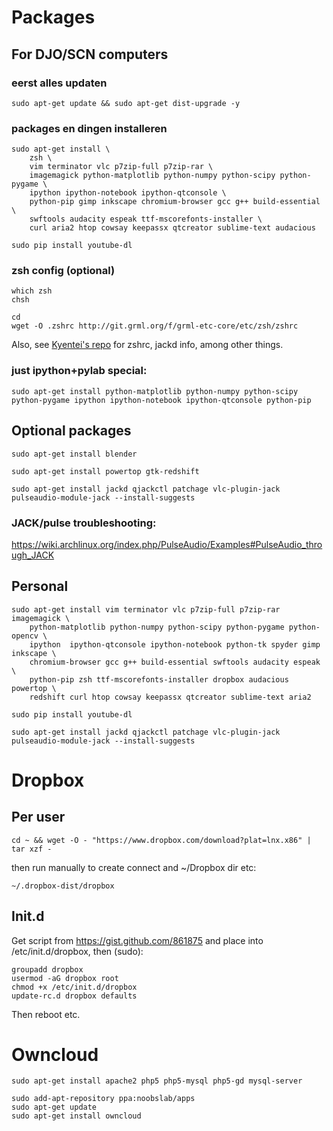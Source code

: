 Packages
========

For DJO/SCN computers
---------------------

### eerst alles updaten

    sudo apt-get update && sudo apt-get dist-upgrade -y
    
### packages en dingen installeren    

    sudo apt-get install \
        zsh \
        vim terminator vlc p7zip-full p7zip-rar \
        imagemagick python-matplotlib python-numpy python-scipy python-pygame \
        ipython ipython-notebook ipython-qtconsole \
        python-pip gimp inkscape chromium-browser gcc g++ build-essential \
        swftools audacity espeak ttf-mscorefonts-installer \
        curl aria2 htop cowsay keepassx qtcreator sublime-text audacious 
        
    sudo pip install youtube-dl
    
### zsh config (optional)

    which zsh
    chsh
    
    cd
    wget -O .zshrc http://git.grml.org/f/grml-etc-core/etc/zsh/zshrc         
    
Also, see [Kyentei's repo](https://github.com/kyentei/configs) for zshrc, jackd info, among other things.
     
### just ipython+pylab special:     

    sudo apt-get install python-matplotlib python-numpy python-scipy python-pygame ipython ipython-notebook ipython-qtconsole python-pip

Optional packages
-----------------

    sudo apt-get install blender 
    
    sudo apt-get install powertop gtk-redshift

    sudo apt-get install jackd qjackctl patchage vlc-plugin-jack pulseaudio-module-jack --install-suggests

### JACK/pulse troubleshooting:

https://wiki.archlinux.org/index.php/PulseAudio/Examples#PulseAudio_through_JACK

Personal
--------

    sudo apt-get install vim terminator vlc p7zip-full p7zip-rar imagemagick \
        python-matplotlib python-numpy python-scipy python-pygame python-opencv \
        ipython  ipython-qtconsole ipython-notebook python-tk spyder gimp inkscape \
        chromium-browser gcc g++ build-essential swftools audacity espeak \
        python-pip zsh ttf-mscorefonts-installer dropbox audacious powertop \
        redshift curl htop cowsay keepassx qtcreator sublime-text aria2
    
    sudo pip install youtube-dl

    sudo apt-get install jackd qjackctl patchage vlc-plugin-jack pulseaudio-module-jack --install-suggests

Dropbox
=======

Per user
--------

    cd ~ && wget -O - "https://www.dropbox.com/download?plat=lnx.x86" | tar xzf -

then run manually to create connect and ~/Dropbox dir etc:

    ~/.dropbox-dist/dropbox

Init.d
------

Get script from https://gist.github.com/861875 and place into /etc/init.d/dropbox, then (sudo):

    groupadd dropbox
    usermod -aG dropbox root
    chmod +x /etc/init.d/dropbox
    update-rc.d dropbox defaults

Then reboot etc.

Owncloud
========

    sudo apt-get install apache2 php5 php5-mysql php5-gd mysql-server

    sudo add-apt-repository ppa:noobslab/apps
    sudo apt-get update
    sudo apt-get install owncloud



